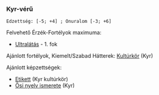 ### Kyr-vérű

```
Edzettség: [-5; +4] ; Önuralom [-3; +6]
```

Felvehető Érzék-Fortélyok maximuma:
- [Ultralátás](../fortelyok.erzekek/fejlett_szaglas.md) - 1. fok

Ajánlott fortélyok, Kiemelt/Szabad Hátterek: [Kultúrkör](../hatterek.kiemelt/kulturkor.md) (Kyr)

Ajánlott képzettségek:
- [Etikett](../kepzettsegek.szekunder/etikett.md) (Kyr kultúrkör)
- [Ősi nyelv ismerete](../kepzettsegek.primer.misztikus/osi_nyelv_ismerete.md) (Kyr)

<br />